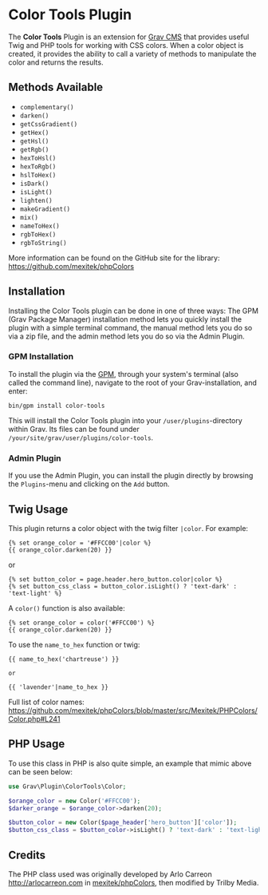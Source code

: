 # Color Tools Plugin

The **Color Tools** Plugin is an extension for [Grav CMS](http://github.com/getgrav/grav) that provides useful Twig and PHP tools for working with CSS colors. When a color object is created, it provides the ability to call a variety of methods to manipulate the color and returns the results.

## Methods Available

* `complementary()`
* `darken()`
* `getCssGradient()`
* `getHex()`
* `getHsl()`
* `getRgb()`
* `hexToHsl()`
* `hexToRgb()`
* `hslToHex()`
* `isDark()`
* `isLight()`
* `lighten()`
* `makeGradient()`
* `mix()`
* `nameToHex()`
* `rgbToHex()`
* `rgbToString()`

More information can be found on the GitHub site for the library: https://github.com/mexitek/phpColors

## Installation

Installing the Color Tools plugin can be done in one of three ways: The GPM (Grav Package Manager) installation method lets you quickly install the plugin with a simple terminal command, the manual method lets you do so via a zip file, and the admin method lets you do so via the Admin Plugin.

### GPM Installation

To install the plugin via the [GPM](http://learn.getgrav.org/advanced/grav-gpm), through your system's terminal (also called the command line), navigate to the root of your Grav-installation, and enter:

    bin/gpm install color-tools

This will install the Color Tools plugin into your `/user/plugins`-directory within Grav. Its files can be found under `/your/site/grav/user/plugins/color-tools`.

### Admin Plugin

If you use the Admin Plugin, you can install the plugin directly by browsing the `Plugins`-menu and clicking on the `Add` button.

## Twig Usage

This plugin returns a color object with the twig filter `|color`. For example:

```twig
{% set orange_color = '#FFCC00'|color %}
{{ orange_color.darken(20) }}
```

or

```twig
{% set button_color = page.header.hero_button.color|color %}
{% set button_css_class = button_color.isLight() ? 'text-dark' : 'text-light' %}
```

A `color()` function is also available:

```twig
{% set orange_color = color('#FFCC00') %}
{{ orange_color.darken(20) }}
```

To use the `name_to_hex` function or twig:

```twig
{{ name_to_hex('chartreuse') }}

or

{{ 'lavender'|name_to_hex }}
```

Full list of color names: https://github.com/mexitek/phpColors/blob/master/src/Mexitek/PHPColors/Color.php#L241

## PHP Usage

To use this class in PHP is also quite simple, an example that mimic above can be seen below:

```php
use Grav\Plugin\ColorTools\Color;

$orange_color = new Color('#FFCC00');
$darker_orange = $orange_color->darken(20);

$button_color = new Color($page_header['hero_button']['color']);
$button_css_class = $button_color->isLight() ? 'text-dark' : 'text-light';
```

## Credits

The PHP class used was originally developed by Arlo Carreon <http://arlocarreon.com> in [mexitek/phpColors](https://github.com/mexitek/phpColors), then modified by Trilby Media.
